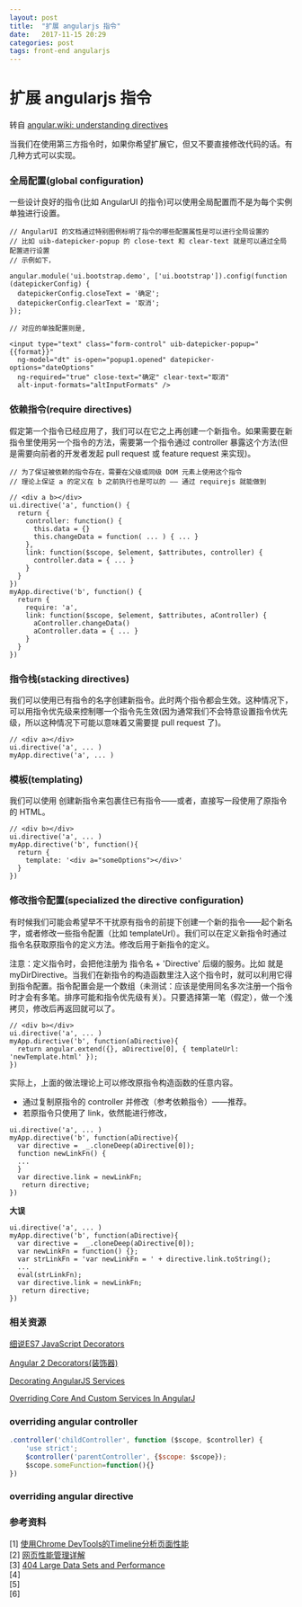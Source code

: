```yaml
---
layout: post
title:  "扩展 angularjs 指令"
date:   2017-11-15 20:29
categories: post
tags: front-end angularjs
---
```


# 扩展 angularjs 指令

转自 [angular.wiki: understanding directives](https://github.com/angular/angular.js/wiki/Understanding-Directives#)

当我们在使用第三方指令时，如果你希望扩展它，但又不要直接修改代码的话。有几种方式可以实现。

### 全局配置(global configuration)

一些设计良好的指令(比如 AngularUI 的指令)可以使用全局配置而不是为每个实例单独进行设置。

```
// AngularUI 的文档通过特别图例标明了指令的哪些配置属性是可以进行全局设置的
// 比如 uib-datepicker-popup 的 close-text 和 clear-text 就是可以通过全局配置进行设置
// 示例如下，

angular.module('ui.bootstrap.demo', ['ui.bootstrap']).config(function (datepickerConfig) {
  datepickerConfig.closeText = '确定';
  datepickerConfig.clearText = '取消';
});

// 对应的单独配置则是,

<input type="text" class="form-control" uib-datepicker-popup="{{format}}" 
  ng-model="dt" is-open="popup1.opened" datepicker-options="dateOptions" 
  ng-required="true" close-text="确定" clear-text="取消" 
  alt-input-formats="altInputFormats" />

```

### 依赖指令(require directives)

假定第一个指令已经应用了，我们可以在它之上再创建一个新指令。如果需要在新指令里使用另一个指令的方法，需要第一个指令通过 controller 暴露这个方法(但是需要向前者的开发者发起 pull request 或 feature request 来实现)。

```
// 为了保证被依赖的指令存在，需要在父级或同级 DOM 元素上使用这个指令
// 理论上保证 a 的定义在 b 之前执行也是可以的 —— 通过 requirejs 就能做到

// <div a b></div>
ui.directive('a', function() {
  return {
    controller: function() {
      this.data = {}
      this.changeData = function( ... ) { ... }
    },
    link: function($scope, $element, $attributes, controller) {
      controller.data = { ... }
    }
  }
})
myApp.directive('b', function() {
  return {
    require: 'a',
    link: function($scope, $element, $attributes, aController) {
      aController.changeData()
      aController.data = { ... }
    }
  }
})
```

### 指令栈(stacking directives)

我们可以使用已有指令的名字创建新指令。此时两个指令都会生效。这种情况下，可以用指令优先级来控制哪一个指令先生效(因为通常我们不会特意设置指令优先级，所以这种情况下可能以意味着又需要提 pull request 了)。

```
// <div a></div>
ui.directive('a', ... )
myApp.directive('a', ... )
```

### 模板(templating)

我们可以使用 <ng-include> 创建新指令来包裹住已有指令——或者，直接写一段使用了原指令的 HTML。

```
// <div b></div>
ui.directive('a', ... )
myApp.directive('b', function(){
  return {
    template: '<div a="someOptions"></div>'
  }
})
```

### 修改指令配置(specialized the directive configuration)

有时候我们可能会希望早不干扰原有指令的前提下创建一个新的指令——起个新名字，或者修改一些指令配置（比如 templateUrl）。我们可以在定义新指令时通过指令名获取原指令的定义方法。修改后用于新指令的定义。

注意：定义指令时，会把他注册为 指令名 + 'Directive' 后缀的服务。比如 <my-dir> 就是 myDirDirective。当我们在新指令的构造函数里注入这个指令时，就可以利用它得到指令配置。指令配置会是一个数组（未测试：应该是使用同名多次注册一个指令时才会有多笔。排序可能和指令优先级有关）。只要选择第一笔（假定），做一个浅拷贝，修改后再返回就可以了。

```
// <div b></div>
ui.directive('a', ... )
myApp.directive('b', function(aDirective){
  return angular.extend({}, aDirective[0], { templateUrl: 'newTemplate.html' });
})
```

实际上，上面的做法理论上可以修改原指令构造函数的任意内容。  

 + 通过复制原指令的 controller 并修改（参考依赖指令）——推荐。  
 + 若原指令只使用了 link，依然能进行修改，

```
ui.directive('a', ... )
myApp.directive('b', function(aDirective){
  var directive =  _.cloneDeep(aDirective[0]);
  function newLinkFn() {
  ...
  }
  var directive.link = newLinkFn;
   return directive;
})
```

**大误**
```
ui.directive('a', ... )
myApp.directive('b', function(aDirective){
  var directive =  _.cloneDeep(aDirective[0]);
  var newLinkFn = function() {};
  var strLinkFn = 'var newLinkFn = ' + directive.link.toString();
  ...
  eval(strLinkFn);
  var directive.link = newLinkFn;
   return directive;
})
```


### 相关资源

[细说ES7 JavaScript Decorators](http://www.cnblogs.com/whitewolf/p/details-of-ES7-JavaScript-Decorators.html)

[Angular 2 Decorators(装饰器)](https://github.com/semlinker/angular2-ionic2/issues/9)

[Decorating AngularJS Services](http://odetocode.com/blogs/scott/archive/2013/06/06/decorating-angularjs-services.aspx)

[Overriding Core And Custom Services In AngularJ](https://www.bennadel.com/blog/2927-overriding-core-and-custom-services-in-angularjs.htm)

### overriding angular controller

``` javascript
.controller('childController', function ($scope, $controller) {
    'use strict';
    $controller('parentController', {$scope: $scope});
    $scope.someFunction=function(){}
})
```

### overriding angular directive

### 参考资料

[1] [使用Chrome DevTools的Timeline分析页面性能](http://horve.github.io/2015/10/26/timeline/)   
[2] [网页性能管理详解](http://www.ruanyifeng.com/blog/2015/09/web-page-performance-in-depth.html)   
[3] [404 Large Data Sets and Performance](http://ui-grid.info/docs/#/tutorial/404_large_data_sets_and_performance)   
[4] []()   
[5] []()   
[6] []()   